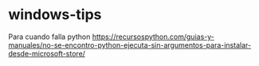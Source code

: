 # windows-tips

Para cuando falla python
https://recursospython.com/guias-y-manuales/no-se-encontro-python-ejecuta-sin-argumentos-para-instalar-desde-microsoft-store/
